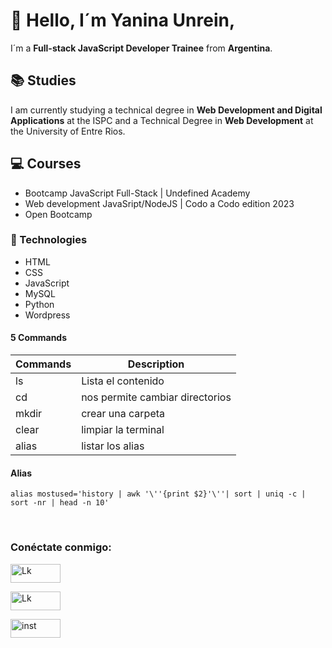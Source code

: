 # 👋 Hello, I´m Yanina Unrein,

I´m a **Full-stack JavaScript Developer Trainee** from **Argentina**.

## 📚 Studies
I am currently studying a technical degree in **Web Development and Digital Applications** at the ISPC and a Technical Degree in **Web Development** at the University of Entre Rios.

## 💻 Courses
- Bootcamp JavaScript Full-Stack | Undefined Academy
- Web development JavaSript/NodeJS | Codo a Codo edition 2023
- Open Bootcamp

### 🚀 Technologies
-  HTML
-  CSS
-  JavaScript
-  MySQL
-  Python
-  Wordpress

#### 5 Commands

| Commands | Description                     |
|----------|---------------------------------|
|    ls    | Lista el contenido              |
|    cd    | nos permite cambiar directorios | 
|   mkdir  | crear una carpeta               |
|   clear  | limpiar la terminal             |
|   alias  | listar los alias                |

#### Alias
```
alias mostused='history | awk '\''{print $2}'\''| sort | uniq -c | sort -nr | head -n 10'

```
<br>
<p>
<h3 align = "left"> Conéctate conmigo: </h3>
<p align = "left">
<a href = "https://www.linkedin.com/in/yanina-unrein-719716b6/" target="blank"> <img align = "center" src = "https://img.shields.io/badge/LinkedIn-0077B5?style=for-the-badge&logo=linkedin&logoColor=white" alt = "Lk" width ="80" height="30"/> </a>

<a href = "https://www.linkedin.com/in/yanina-unrein-719716b6/" target="blank"> <img align = "center" src = "https://img.shields.io/badge/Facebook-1877F2?style=for-the-badge&logo=facebook&logoColor=white" alt = "Lk" width ="80" height="30"/> </a>

<a href = "https://www.facebook.com/yaani.unrein/" target ="blank"> 
<img align = "center" src="https://img.shields.io/badge/Instagram-E4405F?style=for-the-badge&logo=instagram&logoColor=white" alt = "inst" width ="80" height="30" /> </a>
</p>
<br>


